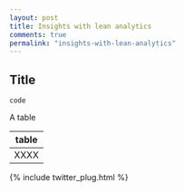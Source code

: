 ```yaml
---
layout: post
title: Insights with lean analytics
comments: true
permalink: "insights-with-lean-analytics"
---
```


## Title

```
code
```

A table

| table |
| --------- |
|      XXXX |

{% include twitter_plug.html %}

